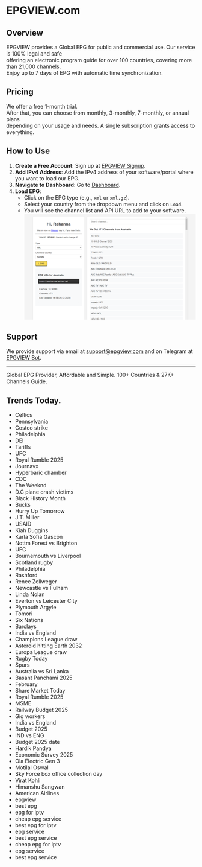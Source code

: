 # EPGVIEW.com



## Overview
EPGVIEW provides a Global EPG for public and commercial use. Our service is 100% legal and safe\
offering an electronic program guide for over 100 countries, covering more than 21,000 channels.\
Enjoy up to 7 days of EPG with automatic time synchronization.

## Pricing
We offer a free 1-month trial. \
After that, you can choose from monthly, 3-monthly, 7-monthly, or annual plans \
depending on your usage and needs. A single subscription grants access to everything.

## How to Use
1. **Create a Free Account**: Sign up at [EPGVIEW Signup](https://epgview.com/signup.php).
2. **Add IPv4 Address**: Add the IPv4 address of your software/portal where you want to load our EPG.
3. **Navigate to Dashboard**: Go to [Dashboard](https://epgview.com/dashboard.php).
4. **Load EPG**:
   - Click on the EPG type (e.g., `xml` or `xml.gz`).
   - Select your country from the dropdown menu and click on `Load`.
   - You will see the channel list and API URL to add to your software.
![EPGVIEW](img/dashboard.png)
## Support
We provide support via email at [support@epgview.com](mailto:support@epgview.com) and on Telegram at [EPGVIEW Bot](https://t.me/epgview_bot).

---

Global EPG Provider, Affordable and Simple. 100+ Countries & 27K+ Channels Guide.

## Trends Today.

- Celtics
- Pennsylvania
- Costco strike
- Philadelphia
- DEI
- Tariffs
- UFC
- Royal Rumble 2025
- Journavx
- Hyperbaric chamber
- CDC
- The Weeknd
- D.C plane crash victims
- Black History Month
- Bucks
- Hurry Up Tomorrow
- J.T. Miller
- USAID
- Kiah Duggins
- Karla Sofía Gascón
- Nottm Forest vs Brighton
- UFC
- Bournemouth vs Liverpool
- Scotland rugby
- Philadelphia
- Rashford
- Renee Zellweger
- Newcastle vs Fulham
- Linda Nolan
- Everton vs Leicester City
- Plymouth Argyle
- Tomori
- Six Nations
- Barclays
- India vs England
- Champions League draw
- Asteroid hitting Earth 2032
- Europa League draw
- Rugby Today
- Spurs
- Australia vs Sri Lanka
- Basant Panchami 2025
- February
- Share Market Today
- Royal Rumble 2025
- MSME
- Railway Budget 2025
- Gig workers
- India vs England
- Budget 2025
- IND vs ENG
- Budget 2025 date
- Hardik Pandya
- Economic Survey 2025
- Ola Electric Gen 3
- Motilal Oswal
- Sky Force box office collection day
- Virat Kohli
- Himanshu Sangwan
- American Airlines
- epgview
- best epg
- epg for iptv
- cheap epg service
- best epg for iptv
- epg service
- best epg service
- cheap epg for iptv
- epg service
- best epg service
